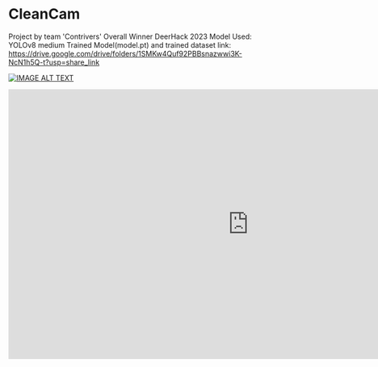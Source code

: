 # CleanCam
Project by team 'Contrivers'
Overall Winner DeerHack 2023
Model Used: YOLOv8 medium 
Trained Model(model.pt) and trained dataset link: https://drive.google.com/drive/folders/1SMKw4Quf92PBBsnazwwi3K-NcN1h5Q-t?usp=share_link

[![IMAGE ALT TEXT](http://img.youtube.com/vi/WnCgMqocZow/0.jpg)](http://www.youtube.com/watch?v=WnCgMqocZow "CleanCam Project Demonstration")


<iframe width="949" height="534" src="https://www.youtube.com/embed/WnCgMqocZow" title="CleanCam Project Demonstration" frameborder="0" allow="accelerometer; autoplay; clipboard-write; encrypted-media; gyroscope; picture-in-picture; web-share" allowfullscreen></iframe>
